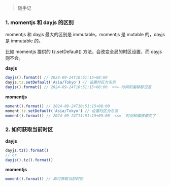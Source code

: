 > 随手记

### 1. momentjs 和 dayjs 的区别

momentjs 和 dayjs 最大的区别是 immutable，momentjs 是 mutable 的，dayjs 是 immutable 的。

比如 momentjs 提供的 tz.setDefault() 方法，会改变全局的时区设置，而 dayjs 则不会。

__dayjs__

```javascript
dayjs().format() // 2024-09-24T10:51:15+08:00
dayjs.tz.setDefault('Asia/Tokyo') // 设置时区为东京
dayjs().format() // 2024-09-24T10:51:15+08:00  <<= 时间和偏移都没变
```

__momentjs__

```javascript
moment().format() // 2024-09-24T10:51:15+08:00
moment.tz.setDefault('Asia/Tokyo') // 设置时区为东京
moment().format() // 2024-09-24T11:51:15+09:00  <<=  时间和偏移都变了
```

### 2. 如何获取当前时区

__dayjs__

```javascript
dayjs.tz().format()
// or
dayjs().tz().format()
```

__momentjs__

```javascript
moment().format() // 即可获取当前时区
```
